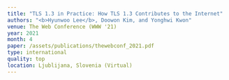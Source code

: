 ```yaml
---
title: "TLS 1.3 in Practice: How TLS 1.3 Contributes to the Internet"
authors: "<b>Hyunwoo Lee</b>, Doowon Kim, and Yonghwi Kwon"
venue: The Web Conference (WWW '21)
year: 2021
month: 4
paper: /assets/publications/thewebconf_2021.pdf
type: international
quality: top
location: Ljublijana, Slovenia (Virtual)
---
```

